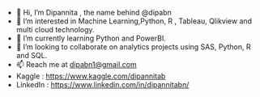 - 👋 Hi, I’m Dipannita , the name behind @dipabn
- 👀 I’m interested in Machine Learning,Python, R , Tableau, Qlikview and multi cloud technology.
- 🌱 I’m currently learning Python and PowerBI.
- 💞️ I’m looking to collaborate on analytics projects using SAS, Python, R and SQL.
- 📫 Reach me at dipabn1@gmail.com 
- Kaggle : https://www.kaggle.com/dipannitab
- LinkedIn : https://www.linkedin.com/in/dipannitabn/


